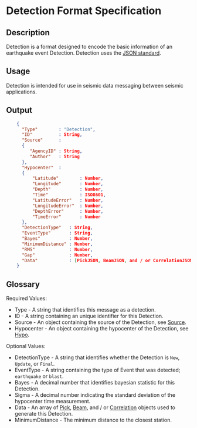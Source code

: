 # Detection Format Specification

## Description

Detection is a format designed to encode the basic information of an earthquake
event Detection.  Detection uses the [JSON standard](http://www.json.org).

## Usage
Detection is intended for use in seismic data messaging between seismic
applications.

## Output
```json
    {
      "Type"        : "Detection",
      "ID"          : String,
      "Source"      :
      {
         "AgencyID" : String,
         "Author"   : String
      },
      "Hypocenter"  :
      {
          "Latitude"        : Number,
          "Longitude"       : Number,
          "Depth"           : Number,         
          "Time"            : ISO8601,
          "LatitudeError"   : Number,
          "LongitudeError"  : Number,
          "DepthError"      : Number,
          "TimeError"       : Number
      },      
      "DetectionType"   : String,
      "EventType"       : String,
      "Bayes"           : Number,
      "MinimumDistance" : Number,
      "RMS"             : Number,
      "Gap"             : Number,
      "Data"            : [PickJSON, BeamJSON, and / or CorrelationJSON Objects, ...]
    }
```

## Glossary
Required Values:
* Type - A string that identifies this message as a detection.
* ID - A string containing an unique identifier for this Detection.
* Source - An object containing the source of the Detection, see
[Source](Source.md).
* Hypocenter - An object containing the hypocenter of the Detection, see
[Hypo](Hypo.md).

Optional Values:
* DetectionType - A string that identifies whether the Detection is `New`,
`Update`, or `Final`.
* EventType - A string containing the type of Event that was detected;
`earthquake` or `blast`.
* Bayes - A decimal number that identifies bayesian statistic for this Detection.
* Sigma - A decimal number indicating the standard deviation of the hypocenter
time measurement.
* Data - An array of [Pick](Pick.md), [Beam](Beam.md), and / or
[Correlation](Correlation.md) objects used to generate this Detection.
* MinimumDistance - The minimum distance to the closest station.
